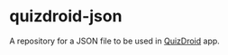 # quizdroid-json

A repository for a JSON file to be used in [QuizDroid](https://github.com/henryylzhang/quizdroid) app.
